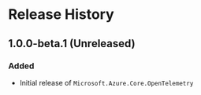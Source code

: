 # Release History

## 1.0.0-beta.1 (Unreleased)

### Added

- Initial release of `Microsoft.Azure.Core.OpenTelemetry`
